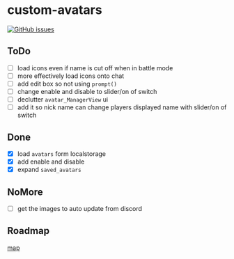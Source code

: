 # custom-avatars

<!--
  hey thanks for looking at my code
  if you see anything wrong make an Issue it will help, thanks :)
-->

<a href="https://github.com/Vaxyyy/custom-avatars/issues"><img alt="GitHub issues" src="https://img.shields.io/github/issues/Vaxyyy/custom-avatars?style=flat-square"></a>

## ToDo

- [ ] load icons even if name is cut off when in battle mode
- [ ] more effectively load icons onto chat
- [ ] add edit box so not using `prompt()`
- [ ] change enable and disable to slider/on of switch
- [ ] declutter `avatar_ManagerView` ui
- [ ] add it so nick name can change players displayed name with slider/on of switch

## Done

- [x] load `avatars` form localstorage
- [x] add enable and disable 
- [X] expand `saved_avatars`

## NoMore

- [ ] get the images to auto update from discord

## Roadmap
<a href="https://trello.com/b/StHcQEWG">map</a>